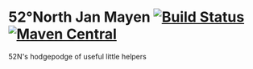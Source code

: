 # 52°North Jan Mayen [![Build Status](https://travis-ci.org/52North/janmayen.svg)](https://travis-ci.org/52North/janmayen) [![Maven Central](https://img.shields.io/maven-central/v/org.n52.janmayen/janmayen.svg)]()
52N's hodgepodge of useful little helpers
